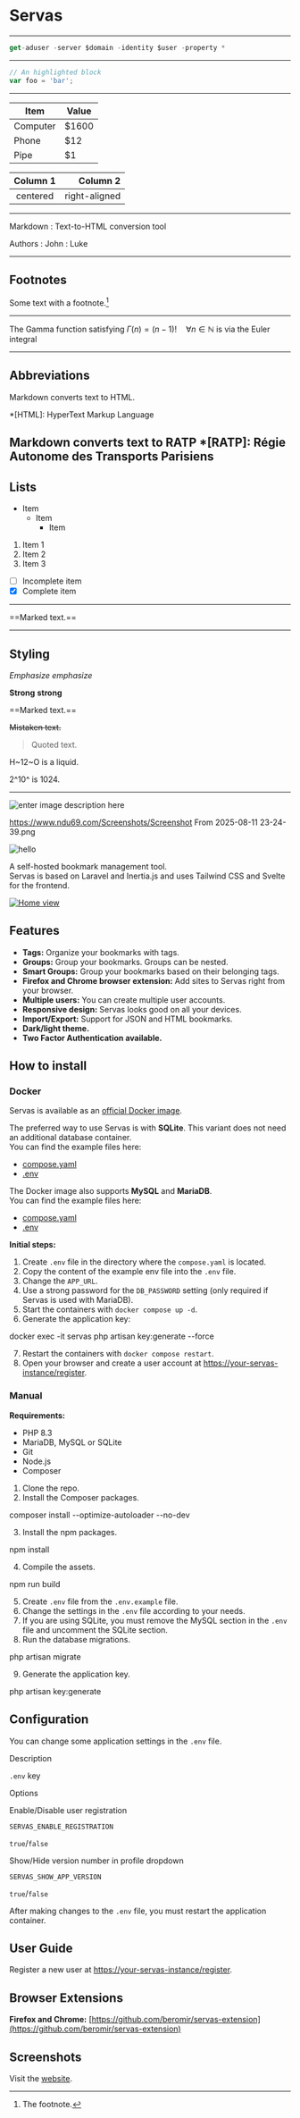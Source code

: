 # Servas

---

```javascript
get-aduser -server $domain -identity $user -property *
```

---

```javascript
// An highlighted block
var foo = 'bar';
```

---

Item     | Value
-------- | -----
Computer | $1600
Phone    | $12
Pipe     | $1


| Column 1 | Column 2      |
|:--------:| -------------:|
| centered | right-aligned |

---

Markdown
:  Text-to-HTML conversion tool

Authors
:  John
:  Luke

---

Footnotes
---------------------------

Some text with a footnote.[^1]

[^1]: The footnote.

---

The Gamma function satisfying $\Gamma(n) = (n-1)!\quad\forall
n\in\mathbb N$ is via the Euler integral

---

Abbreviations
---------------------------

Markdown converts text to HTML.

*[HTML]: HyperText Markup Language

Markdown converts text to RATP
*[RATP]: Régie Autonome des Transports Parisiens
---

Lists
---------------------------

- Item
  * Item
    + Item

1. Item 1
2. Item 2
3. Item 3

- [ ] Incomplete item
- [x] Complete item

---

==Marked text.==

---

Styling
---------------------------

*Emphasize* _emphasize_

**Strong** __strong__

==Marked text.==

~~Mistaken text.~~

> Quoted text.

H~12~O is a liquid.

2^10^ is 1024.

---
![enter image description here](https://www.ndu69.com/Screenshots/Screenshot%20From%202025-08-11%2023-24-39.png)


https://www.ndu69.com/Screenshots/Screenshot From 2025-08-11 23-24-39.png


![hello](https://www.ndu69.com/Screenshots/screenshot_2025-08-11_23-05-45.jpg)


[](https://github.com/beromir/Servas/tree/main#servas)

A self-hosted bookmark management tool.  
Servas is based on Laravel and Inertia.js and uses Tailwind CSS and Svelte for the frontend.

[![](https://github.com/beromir/Servas/raw/main/docs/images/home.jpg "Home view")](https://github.com/beromir/Servas/blob/main/docs/images/home.jpg)

## Features

[](https://github.com/beromir/Servas/tree/main#features)

-   **Tags:**  Organize your bookmarks with tags.
-   **Groups:**  Group your bookmarks. Groups can be nested.
-   **Smart Groups:**  Group your bookmarks based on their belonging tags.
-   **Firefox and Chrome browser extension:**  Add sites to Servas right from your browser.
-   **Multiple users:**  You can create multiple user accounts.
-   **Responsive design:**  Servas looks good on all your devices.
-   **Import/Export:**  Support for JSON and HTML bookmarks.
-   **Dark/light theme.**
-   **Two Factor Authentication available.**

## How to install

[](https://github.com/beromir/Servas/tree/main#how-to-install)

### Docker

[](https://github.com/beromir/Servas/tree/main#docker)

Servas is available as an  [official Docker image](https://hub.docker.com/r/beromir/servas).

The preferred way to use Servas is with  **SQLite**. This variant does not need an additional database container.  
You can find the example files here:

-   [compose.yaml](https://github.com/beromir/Servas/blob/main/docker/compose.prod.yaml)
-   [.env](https://github.com/beromir/Servas/blob/main/docker/.env.prod.example)

The Docker image also supports  **MySQL**  and  **MariaDB**.  
You can find the example files here:

-   [compose.yaml](https://github.com/beromir/Servas/blob/main/docker/mariadb-example/compose.prod.yaml)
-   [.env](https://github.com/beromir/Servas/blob/main/docker/mariadb-example/.env.prod.example)

**Initial steps:**

1.  Create  `.env`  file in the directory where the  `compose.yaml`  is located.
2.  Copy the content of the example env file into the  `.env`  file.
3.  Change the  `APP_URL`.
4.  Use a strong password for the  `DB_PASSWORD`  setting (only required if Servas is used with MariaDB).
5.  Start the containers with  `docker compose up -d`.
6.  Generate the application key:

docker exec -it servas php artisan key:generate --force

7.  Restart the containers with  `docker compose restart`.
8.  Open your browser and create a user account at  [https://your-servas-instance/register](https://your-servas-instance/register).

### Manual

[](https://github.com/beromir/Servas/tree/main#manual)

**Requirements:**

-   PHP 8.3
-   MariaDB, MySQL or SQLite
-   Git
-   Node.js
-   Composer

1.  Clone the repo.
2.  Install the Composer packages.

composer install --optimize-autoloader --no-dev

3.  Install the npm packages.

npm install

4.  Compile the assets.

npm run build

5.  Create  `.env`  file from the  `.env.example`  file.
6.  Change the settings in the  `.env`  file according to your needs.
7.  If you are using SQLite, you must remove the MySQL section in the  `.env`  file and uncomment the SQLite section.
8.  Run the database migrations.

php artisan migrate

9.  Generate the application key.

php artisan key:generate

## Configuration

[](https://github.com/beromir/Servas/tree/main#configuration)

You can change some application settings in the  `.env`  file.

Description

`.env`  key

Options

Enable/Disable user registration

`SERVAS_ENABLE_REGISTRATION`

`true`/`false`

Show/Hide version number in profile dropdown

`SERVAS_SHOW_APP_VERSION`

`true`/`false`

After making changes to the  `.env`  file, you must restart the application container.

## User Guide

[](https://github.com/beromir/Servas/tree/main#user-guide)

Register a new user at  [https://your-servas-instance/register](https://your-servas-instance/register).

## Browser Extensions

[](https://github.com/beromir/Servas/tree/main#browser-extensions)

**Firefox and Chrome:**  [https://github.com/beromir/servas-extension](https://github.com/beromir/servas-extension)

## Screenshots

[](https://github.com/beromir/Servas/tree/main#screenshots)

Visit the  [website](https://servas.app/#screenshots).
